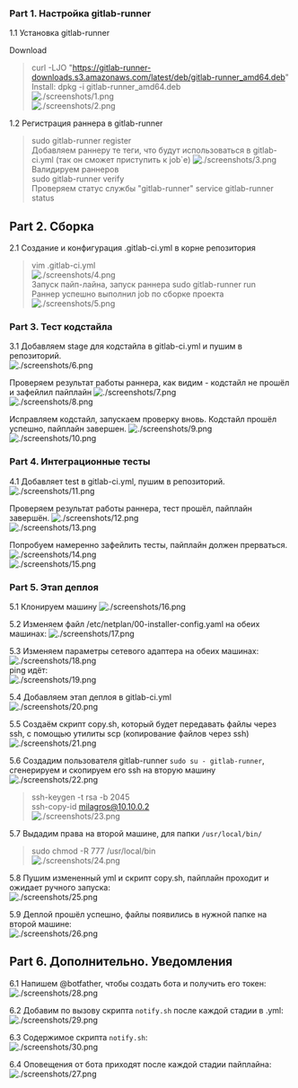 ### Part 1. Настройка **gitlab-runner**

1.1 Установка gitlab-runner  

Download 
> curl -LJO "https://gitlab-runner-downloads.s3.amazonaws.com/latest/deb/gitlab-runner_amd64.deb"  
Install:
> dpkg -i gitlab-runner_amd64.deb  
![./screenshots/1.png](./screenshots/1.png)  
![./screenshots/2.png](./screenshots/2.png)  

1.2 Регистрация раннера в gitlab-runner  

> sudo gitlab-runner register  
Добавляем раннеру те теги, что будут использоваться в gitlab-ci.yml (так он сможет приступить к job`е)
![./screenshots/3.png](./screenshots/3.png)
Валидируем раннеров    
> sudo gitlab-runner verify  
Проверяем статус службы "gitlab-runner"
> service gitlab-runner status


## Part 2. Сборка

2.1 Создание и конфигурация .gitlab-ci.yml в корне репозитория
> vim .gitlab-ci.yml  
![./screenshots/4.png](./screenshots/4.png)   
Запуск пайп-лайна, запуск раннера
> sudo gitlab-runner run    
Раннер успешно выполнил job по сборке проекта
![./screenshots/5.png](./screenshots/5.png)    


### Part 3. Тест кодстайла

3.1 Добавляем stage для кодстайла в gitlab-ci.yml и пушим в репозиторий.  
![./screenshots/6.png](./screenshots/6.png)    

Проверяем результат работы раннера, как видим - кодстайл не прошёл и зафейлил пайплайн
![./screenshots/7.png](./screenshots/7.png)    
![./screenshots/8.png](./screenshots/8.png)  

Исправляем кодстайл, запускаем проверку вновь.
Кодстайл прошёл успешно, пайплайн завершен.
![./screenshots/9.png](./screenshots/9.png)    
![./screenshots/10.png](./screenshots/10.png)  


### Part 4. Интеграционные тесты

4.1 Добавляет test в gitlab-ci.yml, пушим в репозиторий.  
![./screenshots/11.png](./screenshots/11.png)   

Проверяем результат работы раннера, тест прошёл, пайплайн завершён.
![./screenshots/12.png](./screenshots/12.png)  
![./screenshots/13.png](./screenshots/13.png)  

Попробуем намеренно зафейлить тесты, пайплайн должен прерваться.  
![./screenshots/14.png](./screenshots/14.png)  
![./screenshots/15.png](./screenshots/15.png)  


### Part 5. Этап деплоя

5.1 Клонируем машину
![./screenshots/16.png](./screenshots/16.png)  

5.2 Изменяем файл /etc/netplan/00-installer-config.yaml на обеих машинах:
![./screenshots/17.png](./screenshots/17.png)  

5.3 Изменяем параметры сетевого адаптера на обеих машинах:
![./screenshots/18.png](./screenshots/18.png)   
ping идёт:  
![./screenshots/19.png](./screenshots/19.png)  

5.4 Добавляем этап деплоя в gitlab-ci.yml  
![./screenshots/20.png](./screenshots/20.png)   

5.5 Создаём скрипт copy.sh, который будет передавать файлы через ssh, с помощью утилиты scp (копирование файлов через ssh)
![./screenshots/21.png](./screenshots/21.png)  

5.6 Создадим пользователя gitlab-runner ```sudo su - gitlab-runner```, сгенерируем и скопируем его ssh на вторую машину  
![./screenshots/22.png](./screenshots/22.png)   
> ssh-keygen -t rsa -b 2045  
> ssh-copy-id milagros@10.10.0.2  
![./screenshots/23.png](./screenshots/23.png)   

5.7 Выдадим права на второй машине, для папки `/usr/local/bin/`
> sudo chmod -R 777 /usr/local/bin  
![./screenshots/24.png](./screenshots/24.png)   

5.8 Пушим измененный yml и скрипт copy.sh, пайплайн проходит и ожидает ручного запуска:  
![./screenshots/25.png](./screenshots/25.png) 

5.9 Деплой прошёл успешно, файлы появились в нужной папке на второй машине:  
![./screenshots/26.png](./screenshots/26.png) 


## Part 6. Дополнительно. Уведомления  

6.1 Напишем @botfather, чтобы создать бота и получить его токен:
![./screenshots/28.png](./screenshots/28.png)   

6.2 Добавим по вызову скрипта `notify.sh` после каждой стадии в .yml:
![./screenshots/29.png](./screenshots/29.png) 

6.3 Содержимое скрипта `notify.sh`:  
![./screenshots/30.png](./screenshots/30.png)  

6.4 Оповещения от бота приходят после каждой стадии пайплайна:  
![./screenshots/27.png](./screenshots/27.png) 
